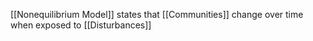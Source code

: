 [[Nonequilibrium Model]] states that [[Communities]] change over time when exposed to [[Disturbances]]